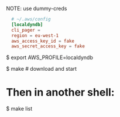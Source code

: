 
NOTE: use dummy-creds

```toml
  # ~/.aws/config
  [localdyndb]
  cli_pager =
  region = eu-west-1
  aws_access_key_id = fake
  aws_secret_access_key = fake
```

  $ export AWS_PROFILE=localdyndb

  $ make # download and start

  # Then in another shell:

  $ make list
